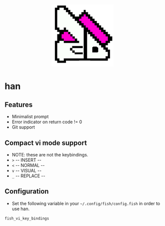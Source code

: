 <h1 align="center">
    <img src="/img/han.png" width="200"/>
</h1>

# han

## Features

* Minimalist prompt
* Error indicator on return code != 0
* Git support

## Compact vi mode support
* NOTE: these are not the keybindings.
* `>` -- INSERT --
* `<` -- NORMAL -- 
* `v` -- VISUAL -- 
* `_` -- REPLACE -- 

## Configuration
* Set the following variable in your `~/.config/fish/config.fish` in order to use han.
```fish
fish_vi_key_bindings
```
